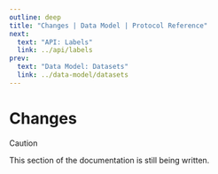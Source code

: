 ```yaml
---
outline: deep
title: "Changes | Data Model | Protocol Reference"
next:
  text: "API: Labels"
  link: ../api/labels
prev:
  text: "Data Model: Datasets"
  link: ../data-model/datasets
---
```


# Changes

> [!CAUTION]
> This section of the documentation is still being written.
